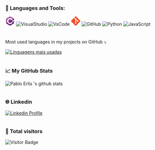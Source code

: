 ### 🚀 Languages and Tools:</summary>

<p align="left">
<img height="30" src="https://raw.githubusercontent.com/devicons/devicon/master/icons/csharp/csharp-original.svg" title="C#" alt="C#" />
<img height="30" src="https://visualstudio.microsoft.com/wp-content/uploads/2021/10/Product-Icon.svg" title="VisualStudio" alt="VisualStudio" />

<img height="30" src="https://www.vectorlogo.zone/logos/visualstudio_code/visualstudio_code-icon.svg" title="VsCode" alt="VsCode">
<img height="30" src="https://raw.githubusercontent.com/devicons/devicon/master/icons/git/git-original.svg" title="GIT" alt="GIT">
<img height="30" src="https://www.vectorlogo.zone/logos/github/github-icon.svg" title="GitHub" alt="GitHub">
<img width="30" height="30" src="https://www.vectorlogo.zone/logos/python/python-icon.svg" title="Python" alt="Python" />
 <img width="30" height="30" src="https://www.vectorlogo.zone/logos/javascript/javascript-icon.svg" title="JavaScript" alt="JavaScript" />

</p>

 #

<p> Most used languages in my projects on GitHub ⤵ </p></b></summary>

[![Linguagens mais usadas](https://github-readme-stats.vercel.app/api/top-langs/?username=pabloerlis)](https://github.com/anuraghazra/github-readme-stats)

#

### 📈 My GitHub Stats </b></summary>
![Pablo Erlis 's github stats](https://github-readme-stats.vercel.app/api?username=pabloerlis&show_icons=true&theme=dracula)


#

### 🌐 Linkedin</b></summary>
<a href="https://www.linkedin.com/in/pabloerlissilva/">
<img height="60" src="https://www.vectorlogo.zone/logos/linkedin/linkedin-icon.svg" title="Linkedin Profile" alt="Linkedin Profile"/>
</a>

#

### 🚪 Total visitors</b></summary>

![Visitor Badge](https://visitor-badge.laobi.icu/badge?page_id=pabloerlis.pabloerlis)
